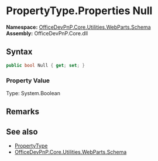 # PropertyType.Properties Null
  

**Namespace:** [OfficeDevPnP.Core.Utilities.WebParts.Schema](OfficeDevPnP.Core.Utilities.WebParts.Schema.md)  
**Assembly:** OfficeDevPnP.Core.dll  
## Syntax
```C#
public bool Null { get; set; }
```

### Property Value
Type: System.Boolean  

## Remarks
  
## See also
- [PropertyType](OfficeDevPnP.Core.Utilities.WebParts.Schema.PropertyType.md) 
- [OfficeDevPnP.Core.Utilities.WebParts.Schema](OfficeDevPnP.Core.Utilities.WebParts.Schema.md) 
